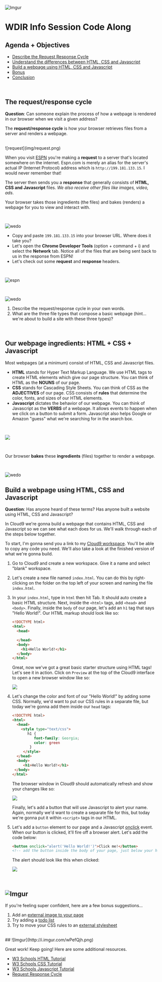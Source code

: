 ![Imgur](http://i.imgur.com/peEEWB0.png)  
# WDIR Info Session Code Along

## Agenda + Objectives
* [Describe the Request Response Cycle](#request-response)
* [Understand the differences between HTML, CSS and Javascript](#html-css-js)
* [Build a webpage using HTML, CSS and Javascript](#build)
* [Bonus](#bonus)
* [Conclusion](#conclusion)

<br>

## <a name="request-response">The request/response cycle</a>

**Question**: Can someone explain the process of how a webpage is rendered in our browser when we visit a given address?

The **request/response cycle** is how your browser retrieves files from a server and renders a webpage.

<br>
![request](img/request.png)

<br>

When you visit [ESPN](https://www.espn.com) you're making a **request** to a server that's located somewhere on the internet. Espn.com is merely an alias for the server's actual IP (Internet Protocol) address which is `http://199.181.133.15`. I would never remember that!

The server then sends you a **response** that generally consists of **HTML, CSS and Javascript** files. _We also receive other files like images, video, ads_. 

Your browser takes those ingredients (the files) and bakes (renders) a webpage for you to view and interact with.

<br>

![wedo](http://i.imgur.com/6Kce0ca.png) 


- Copy and paste `199.181.133.15` into your browser URL. Where does it take you?
- Let's open the **Chrome Developer Tools** (option + command + i) and select the **Network** tab. Notice all of the files that are being sent back to us in the response from ESPN!
- Let's check out some **request** and **response** headers. 

<br>

![espn](img/espn50.png) 

<br>

![wedo](http://i.imgur.com/6Kce0ca.png) 

1. Describe the request/response cycle in your own words.
2. What are the three file types that compose a basic webpage (hint... we're about to build a site with these three types)?

<br>

## <a name="html-css-js">Our webpage ingredients: HTML + CSS + Javascript</a>

Most webpages (at a minimum) consist of HTML, CSS and Javascript files.

- **HTML** stands for Hyper Text Markup Language. We use HTML tags to create HTML elements which give our page structure. You can think of HTML as the **NOUNS** of our page.
- **CSS** stands for Cascading Style Sheets. You can think of CSS as the **ADJECTIVES** of our page. CSS consists of **rules** that determine the color, fonts, and sizes of our HTML elements.
- **Javascript** dictates the behavior of our webpage. You can think of Javascript as the **VERBS** of a webpage. It allows events to happen when we click on a button to submit a form. Javascript also helps Google or Amazon "guess" what we're searching for in the search box.

<br>

![](img/html-css-javascript.png)

<br>

Our browser **bakes** these **ingredients** (files) together to render a webpage.

<br>

![wedo](http://i.imgur.com/6Kce0ca.png) 

## <a name="build">Build a webpage using HTML, CSS and Javascript</a>

**Question**: Has anyone heard of these terms? Has anyone built a website using HTML, CSS and Javascript?

In Cloud9 we're gonna build a webpage that contains HTML, CSS and Javascript so we can see what each does for us. We'll walk through each of the steps below together.

To start, I'm gonna send you a link to my [Cloud9 workspace](https://ide.c9.io/marc_wright/info-test). You'll be able to copy any code you need. We'll also take a look at the finished version of what we're gonna build.

1. Go to Cloud9 and create a new workspace. Give it a name and select "blank" workspace.

2. Let's create a new file named `index.html`. You can do this by right-clicking on the folder on the top left of your screen and naming the file `index.html`.

3. In your `index.html`, type in `html` then hit Tab. It should auto create a basic HTML structure. Next, inside the `<html>` tags, add `<head>` and `<body>`. Finally, inside the `body` of our page, let's add an `h1` tag that says "Hello World!". Our HTML markup should look like so:

	```html
	<!DOCTYPE html>
	<html>
	  <head>
	        
	  </head>
	  <body>
	    <h1>Hello World!</h1>
	  </body>	    
	</html>
	```
	
	Great, now we've got a great basic starter structure using HTML tags! Let's see it in action. Click on `Preview` at the top of the Cloud9 interface to open a new browser window like so:
		
	![](img/step1.png)


4. Let's change the color and font of our "Hello World!" by adding some CSS. Normally, we'd want to put our CSS rules in a separate file, but today we're gonna add them inside our `head` tags:

	```html
	<!DOCTYPE html>
	<html>
	  <head>
	    <style type="text/css">
		   h1 {
			  font-family: Georgia;
			  color: green
			}
		 </style>
	  </head>
	  <body>
		 <h1>Hello World!</h1>
     </body>
   </html>
	```	
	
	The browser window in Cloud9 should automatically refresh and show your changes like so:

	![](img/step2.png)
	
	Finally, let's add a button that will use Javascript to alert your name. Again, normally we'd want to create a separate file for this, but today we're gonna put it within `<script>` tags in our HTML.
	

5. Let's add a `button` element to our page and a Javascript [onclick](http://www.w3schools.com/jsref/event_onclick.asp) event. When our button is clicked, it'll fire off a browser alert. Let's add the code below:

	```html
	<button onclick="alert('Hello World!')">Click me!</button> 
	<!-- add the button inside the body of your page, just below your h1 -->
	```

	The alert should look like this when clicked:
	
	![](img/step3a.png)
	
	<br>

## <a name="bonus">![Imgur](http://i.imgur.com/K0d7Tq8.jpg)</a>

If you're feeling super confident, here are a few bonus suggestions...

1. Add an [external image to your page](http://www.w3schools.com/tags/tag_img.asp)
2. Try adding a [todo list](http://www.w3schools.com/html/html_lists.asp)
3. Try to move your CSS rules to an [external stylesheet](http://www.w3schools.com/css/css_howto.asp)

<br>
## <a name="conclusion">![Imgur](http://i.imgur.com/wPefQjh.png)</a>

Great work! Keep going! Here are some additional resources.

- [W3 Schools HTML Tutorial](http://www.w3schools.com/html/default.asp)
- [W3 Schools CSS Tutorial](http://www.w3schools.com/css/default.asp)
- [W3 Schools Javascript Tutorial](http://www.w3schools.com/js/default.asp)
- [Request Response Cycle](http://celineotter.azurewebsites.net/world-wide-web-http-request-response-cycle/)	
	









